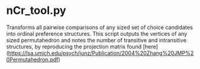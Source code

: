 nCr_tool.py
================

Transforms all pairwise comparisons of any sized set of 
choice candidates into ordinal preference structures. This script outputs the vertices
of any sized permutahedron and notes the number of transitive and intransitive
structures, by reproducing the projection matrix found [here] (https://lsa.umich.edu/psych/junz/Publication/2004%20Zhang%20JMP%20Permutahedron.pdf)
